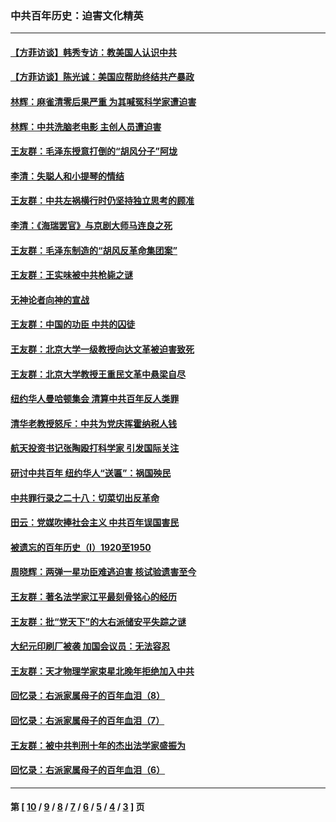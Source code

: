 ### 中共百年历史：迫害文化精英
---
#### [【方菲访谈】韩秀专访：教美国人认识中共](../../pages/nf1176111/n13821310.md?01220430) 
#### [【方菲访谈】陈光诚：美国应帮助终结共产暴政](../../pages/nf1176111/n13759521.md?01220430) 
#### [林辉：麻雀清零后果严重 为其喊冤科学家遭迫害](../../pages/nf1176111/n13746900.md?01220430) 
#### [林辉：中共洗脑老电影 主创人员遭迫害](../../pages/nf1176111/n13699437.md?01220430) 
#### [王友群：毛泽东授意打倒的“胡风分子”阿垅](../../pages/nf1176111/n13592541.md?01220430) 
#### [李清：失聪人和小提琴的情结](../../pages/nf1176111/n13459280.md?01220430) 
#### [王友群：中共左祸横行时仍坚持独立思考的顾准](../../pages/nf1176111/n13444722.md?01220430) 
#### [李清：《海瑞罢官》与京剧大师马连良之死](../../pages/nf1176111/n13412316.md?01220430) 
#### [王友群：毛泽东制造的“胡风反革命集团案”](../../pages/nf1176111/n13324909.md?01220430) 
#### [王友群：王实味被中共枪毙之谜](../../pages/nf1176111/n13307502.md?01220430) 
#### [无神论者向神的宣战](../../pages/nf1176111/n13281535.md?01220430) 
#### [王友群：中国的功臣 中共的囚徒](../../pages/nf1176111/n13291790.md?01220430) 
#### [王友群：北京大学一级教授向达文革被迫害致死](../../pages/nf1176111/n13150966.md?01220430) 
#### [王友群：北京大学教授王重民文革中悬梁自尽](../../pages/nf1176111/n13084645.md?01220430) 
#### [纽约华人曼哈顿集会 清算中共百年反人类罪](../../pages/nf1176111/n13084157.md?01220430) 
#### [清华老教授怒斥：中共为党庆挥霍纳税人钱](../../pages/nf1176111/n13071430.md?01220430) 
#### [航天投资书记张陶殴打科学家 引发国际关注](../../pages/nf1176111/n13069132.md?01220430) 
#### [研讨中共百年 纽约华人“送匾”：祸国殃民](../../pages/nf1176111/n13057367.md?01220430) 
#### [中共罪行录之二十八：切菜切出反革命](../../pages/nf1176111/n13030600.md?01220430) 
#### [田云：党媒吹捧社会主义 中共百年误国害民](../../pages/nf1176111/n13006682.md?01220430) 
#### [被遗忘的百年历史（I）1920至1950](../../pages/nf1176111/n12986411.md?01220430) 
#### [周晓辉：两弹一星功臣难逃迫害 核试验遗害至今](../../pages/nf1176111/n12974997.md?01220430) 
#### [王友群：著名法学家江平最刻骨铭心的经历](../../pages/nf1176111/n12970787.md?01220430) 
#### [王友群：批“党天下”的大右派储安平失踪之谜](../../pages/nf1176111/n12954229.md?01220430) 
#### [大纪元印刷厂被袭 加国会议员：无法容忍](../../pages/nf1176111/n12883028.md?01220430) 
#### [王友群：天才物理学家束星北晚年拒绝加入中共](../../pages/nf1176111/n12792913.md?01220430) 
#### [回忆录：右派家属母子的百年血泪（8）](../../pages/nf1176111/n12706196.md?01220430) 
#### [回忆录：右派家属母子的百年血泪（7）](../../pages/nf1176111/n12706191.md?01220430) 
#### [王友群：被中共判刑十年的杰出法学家盛振为](../../pages/nf1176111/n12706141.md?01220430) 
#### [回忆录：右派家属母子的百年血泪（6）](../../pages/nf1176111/n12698863.md?01220430) 

---
#### 第 [ [10](./10.md?01220430) / [9](./9.md?01220430) / [8](./8.md?01220430) / [7](./7.md?01220430) / [6](./6.md?01220430) / [5](./5.md?01220430) / [4](./4.md?01220430) / [3](./3.md?01220430) ] 页
